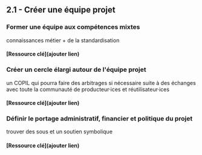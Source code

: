 ## 2.1 - Créer une équipe projet

### Former une équipe aux compétences mixtes 

connaissances métier + de la standardisation 

#### [Ressource clé](ajouter lien)

### Créer un cercle élargi autour de l'équipe projet 

un COPIL qui pourra faire des arbitrages si nécessaire suite à des échanges avec toute la communauté de producteur·ices et réutilisateur·ices 

#### [Ressource clé](ajouter lien)


### Définir le portage administratif, financier et politique du projet 

trouver des sous et un soutien symbolique 

#### [Ressource clé](ajouter lien)
